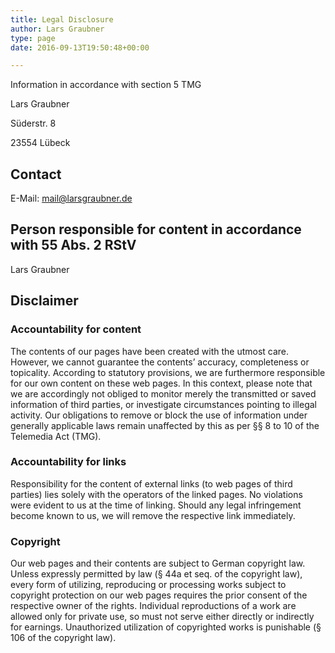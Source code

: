 ```yaml
---
title: Legal Disclosure
author: Lars Graubner
type: page
date: 2016-09-13T19:50:48+00:00

---
```

Information in accordance with section 5 TMG

Lars Graubner
  
Süderstr. 8
  
23554 Lübeck

## Contact

E-Mail: <mail@larsgraubner.de>

## Person responsible for content in accordance with 55 Abs. 2 RStV

Lars Graubner

## Disclaimer

### Accountability for content

The contents of our pages have been created with the utmost care. However, we cannot guarantee the contents&#8217; accuracy, completeness or topicality. According to statutory provisions, we are furthermore responsible for our own content on these web pages. In this context, please note that we are accordingly not obliged to monitor merely the transmitted or saved information of third parties, or investigate circumstances pointing to illegal activity. Our obligations to remove or block the use of information under generally applicable laws remain unaffected by this as per §§ 8 to 10 of the Telemedia Act (TMG).

### Accountability for links

Responsibility for the content of external links (to web pages of third parties) lies solely with the operators of the linked pages. No violations were evident to us at the time of linking. Should any legal infringement become known to us, we will remove the respective link immediately.

### Copyright

Our web pages and their contents are subject to German copyright law. Unless expressly permitted by law (§ 44a et seq. of the copyright law), every form of utilizing, reproducing or processing works subject to copyright protection on our web pages requires the prior consent of the respective owner of the rights. Individual reproductions of a work are allowed only for private use, so must not serve either directly or indirectly for earnings. Unauthorized utilization of copyrighted works is punishable (§ 106 of the copyright law).